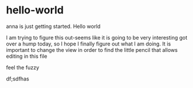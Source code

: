 # hello-world
anna is just getting started. Hello world

I am trying to figure this out-seems like it is going to be very interesting
got over a hump today, so I hope I finally figure out what I am doing.
It is important to change the view in order to find the little pencil that allows editing in this file

feel the fuzzy

df;sdfhas
